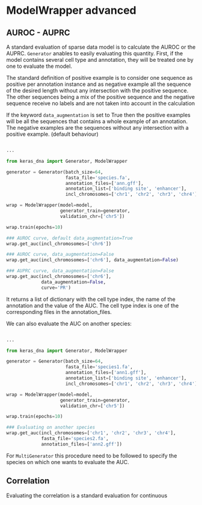# ModelWrapper advanced

## AUROC - AUPRC

A standard evaluation of sparse data model is to calculate the AUROC or the AUPRC. `Generator` anables to easily evaluating this quantity. First, if the model contains several cell type and annotation, they will be treated one by one to evaluate the model.

The standard definition of positive example is to consider one sequence as positive per annotation instance and as negative example all the sequence of the desired length without any intersection with the positive sequence. The other sequences being a mix of the positive sequence and the negative sequence receive no labels and are not taken into account in the calculation

If the keyword `data_augmentation` is set to True then the positive examples will be all the sequences that contains a whole example of an annotation. The negative examples are the sequences without any intersection with a positive example. (default behaviour)

```python

...

from keras_dna import Generator, ModelWrapper

generator = Generator(batch_size=64,
                      fasta_file='species.fa',
                      annotation_files=['ann.gff'],
                      annotation_list=['binding site', 'enhancer'],
                      incl_chromosomes=['chr1', 'chr2', 'chr3', 'chr4'])

wrap = ModelWrapper(model=model,
                    generator_train=generator,
                    validation_chr=['chr5'])

wrap.train(epochs=10)

### AUROC curve, default data_augmentation=True
wrap.get_auc(incl_chromosomes=['chr6'])

### AUROC curve, data_augmentation=False
wrap.get_auc(incl_chromosomes=['chr6'], data_augmentation=False)

### AUPRC curve, data_augmentation=False
wrap.get_auc(incl_chromosomes=['chr6'],
             data_augmentation=False,
             curve='PR')
```

It returns a list of dictionary with the cell type index, the name of the annotation and the value of the AUC. The cell type index is one of the corresponding files in the annotation_files.

We can also evaluate the AUC on another species:

```python

...

from keras_dna import Generator, ModelWrapper

generator = Generator(batch_size=64,
                      fasta_file='species1.fa',
                      annotation_files=['ann1.gff'],
                      annotation_list=['binding site', 'enhancer'],
                      incl_chromosomes=['chr1', 'chr2', 'chr3', 'chr4'])

wrap = ModelWrapper(model=model,
                    generator_train=generator,
                    validation_chr=['chr5'])

wrap.train(epochs=10)

### Evaluating on another species
wrap.get_auc(incl_chromosomes=['chr1', 'chr2', 'chr3', 'chr4'],
             fasta_file='species2.fa',
             annotation_files=['ann2.gff'])
```

For `MultiGenerator` this procedure need to be followed to specify the species on which one wants to evaluate the AUC.

## Correlation

Evaluating the correlation is a standard evaluation for continuous 
